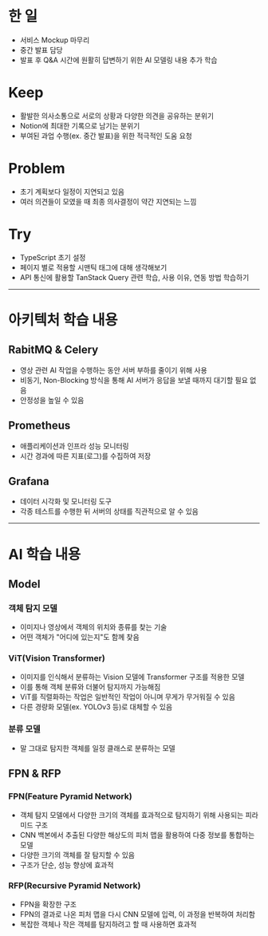 # 한 일
* 서비스 Mockup 마무리
* 중간 발표 담당
* 발표 후 Q&A 시간에 원활히 답변하기 위한 AI 모델링 내용 추가 학습

# Keep
* 활발한 의사소통으로 서로의 상황과 다양한 의견을 공유하는 분위기
* Notion에 최대한 기록으로 남기는 분위기 
* 부여된 과업 수행(ex. 중간 발표)을 위한 적극적인 도움 요청

# Problem
* 초기 계획보다 일정이 지연되고 있음
* 여러 의견들이 모였을 때 최종 의사결정이 약간 지연되는 느낌

# Try
* TypeScript 초기 설정
* 페이지 별로 적용할 시맨틱 태그에 대해 생각해보기
* API 통신에 활용할 TanStack Query 관련 학습, 사용 이유, 연동 방법 학습하기
---

# 아키텍처 학습 내용
## RabitMQ & Celery
* 영상 관련 AI 작업을 수행하는 동안 서버 부하를 줄이기 위해 사용
* 비동기, Non-Blocking 방식을 통해 AI 서버가 응답을 보낼 때까지 대기할 필요 없음
* 안정성을 높일 수 있음

## Prometheus
* 애플리케이션과 인프라 성능 모니터링
* 시간 경과에 따른 지표(로그)를 수집하여 저장

## Grafana
* 데이터 시각화 및 모니터링 도구
* 각종 테스트를 수행한 뒤 서버의 상태를 직관적으로 알 수 있음
---

# AI 학습 내용
## Model
### 객체 탐지 모델
* 이미지나 영상에서 객체의 위치와 종류를 찾는 기술
* 어떤 객체가 "어디에 있는지"도 함께 찾음

### ViT(Vision Transformer)
* 이미지를 인식해서 분류하는 Vision 모델에 Transformer 구조를 적용한 모델
* 이를 통해 객체 분류와 더불어 탐지까지 가능해짐
* ViT를 직렬화하는 작업은 일반적인 작업이 아니며 무게가 무거워질 수 있음
* 다른 경량화 모델(ex. YOLOv3 등)로 대체할 수 있음

### 분류 모델
* 말 그대로 탐지한 객체를 일정 클래스로 분류하는 모델

## FPN & RFP
### FPN(Feature Pyramid Network)
* 객체 탐지 모델에서 다양한 크기의 객체를 효과적으로 탐지하기 위해 사용되는 피라미드 구조
* CNN 백본에서 추출된 다양한 해상도의 피처 맵을 활용하여 다중 정보를 통합하는 모델
* 다양한 크기의 객체를 잘 탐지할 수 있음
* 구조가 단순, 성능 향상에 효과적

### RFP(Recursive Pyramid Network)
* FPN을 확장한 구조
* FPN의 결과로 나온 피처 맵을 다시 CNN 모델에 입력, 이 과정을 반복하여 처리함
* 복잡한 객체나 작은 객체를 탐지하려고 할 때 사용하면 효과적